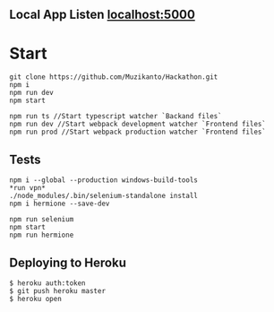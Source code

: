 ## Local App Listen [localhost:5000](http://localhost:5000/)

# Start
```
git clone https://github.com/Muzikanto/Hackathon.git
npm i
npm run dev
npm start 
 
npm run ts //Start typescript watcher `Backand files`
npm run dev //Start webpack development watcher `Frontend files`
npm run prod //Start webpack production watcher `Frontend files`
```

## Tests
```
npm i --global --production windows-build-tools 
*run vpn*
./node_modules/.bin/selenium-standalone install
npm i hermione --save-dev
 
npm run selenium
npm start
npm run hermione
```

## Deploying to Heroku
```
$ heroku auth:token
$ git push heroku master
$ heroku open
```



